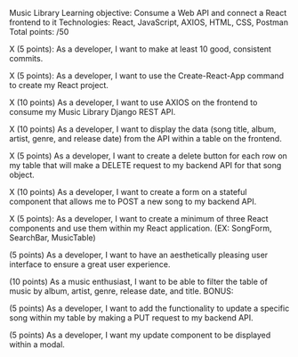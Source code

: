 Music Library
Learning objective: Consume a Web API and connect a React frontend to it
Technologies: React, JavaScript, AXIOS, HTML, CSS, Postman
Total points: /50

X (5 points): As a developer, I want to make at least 10 good, consistent commits.

X (5 points): As a developer, I want to use the Create-React-App command to create my React project.

X (10 points) As a developer, I want to use AXIOS on the frontend to consume my Music Library Django
REST API.

X (10 points) As a developer, I want to display the data (song title, album, artist, genre, and release date)
from the API within a table on the frontend.

X (5 points) As a developer, I want to create a delete button for each row on my table that will make a
DELETE request to my backend API for that song object.

X (10 points) As a developer, I want to create a form on a stateful component that allows me to POST a
new song to my backend API.

X (5 points): As a developer, I want to create a minimum of three React components and use them within
my React application. (EX: SongForm, SearchBar, MusicTable)

(5 points) As a developer, I want to have an aesthetically pleasing user interface to ensure a great user
experience.

(10 points) As a music enthusiast, I want to be able to filter the table of music by album, artist, genre,
release date, and title.
BONUS:

(5 points) As a developer, I want to add the functionality to update a specific song within my table by
making a PUT request to my backend API.

(5 points) As a developer, I want my update component to be displayed within a modal.